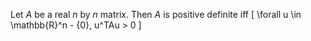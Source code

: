 Let $A$ be a real $n$ by $n$ matrix.
Then $A$ is positive definite iff
\[ \forall u \in \mathbb{R}^n - \{0\}, u^TAu > 0 \]

